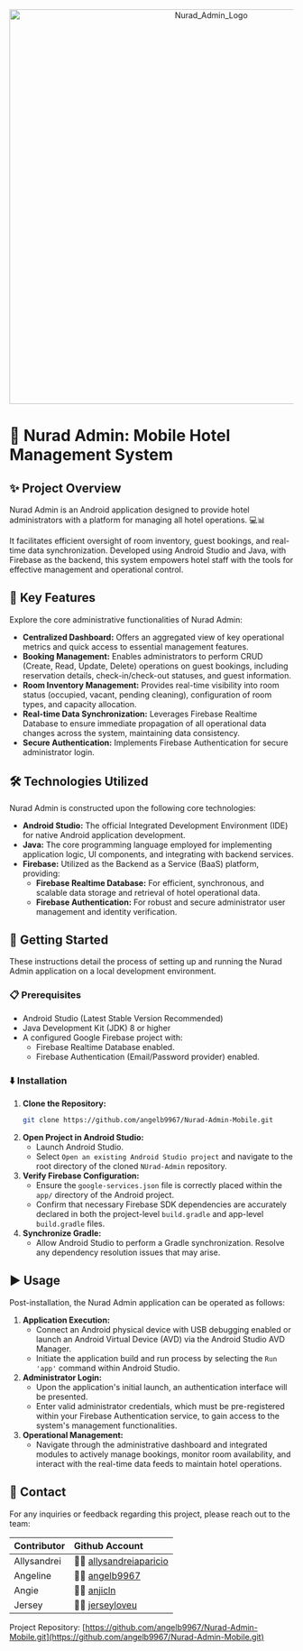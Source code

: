 <div align="center">
  <img src="https://github.com/user-attachments/assets/2e944381-d236-4ca8-81ff-db648950e088" alt="Nurad_Admin_Logo" width="700" />
</div>

# 🏨 Nurad Admin: Mobile Hotel Management System

## ✨ Project Overview

Nurad Admin is an Android application designed to provide hotel administrators with a platform for managing all  hotel operations. 💻📊 

It facilitates efficient oversight of room inventory, guest bookings, and real-time data synchronization. Developed using Android Studio and Java, with Firebase as the backend, this system empowers hotel staff with the tools for effective management and operational control.

## 🌟 Key Features

Explore the core administrative functionalities of Nurad Admin:

*   **Centralized Dashboard:** Offers an aggregated view of key operational metrics and quick access to essential management features.
*   **Booking Management:** Enables administrators to perform CRUD (Create, Read, Update, Delete) operations on guest bookings, including reservation details, check-in/check-out statuses, and guest information.
*   **Room Inventory Management:** Provides real-time visibility into room status (occupied, vacant, pending cleaning), configuration of room types, and capacity allocation.
*   **Real-time Data Synchronization:** Leverages Firebase Realtime Database to ensure immediate propagation of all operational data changes across the system, maintaining data consistency.
*   **Secure Authentication:** Implements Firebase Authentication for secure administrator login.
  
## 🛠️ Technologies Utilized

Nurad Admin is constructed upon the following core technologies:

*   **Android Studio:** The official Integrated Development Environment (IDE) for native Android application development.
*   **Java:** The core programming language employed for implementing application logic, UI components, and integrating with backend services.
*   **Firebase:** Utilized as the Backend as a Service (BaaS) platform, providing:
    *   **Firebase Realtime Database:** For efficient, synchronous, and scalable data storage and retrieval of hotel operational data.
    *   **Firebase Authentication:** For robust and secure administrator user management and identity verification.

## 🚀 Getting Started

These instructions detail the process of setting up and running the Nurad Admin application on a local development environment.

### 📋 Prerequisites

*   Android Studio (Latest Stable Version Recommended)
*   Java Development Kit (JDK) 8 or higher
*   A configured Google Firebase project with:
    *   Firebase Realtime Database enabled.
    *   Firebase Authentication (Email/Password provider) enabled.

### ⬇️ Installation

1.  **Clone the Repository:**
    ```bash
    git clone https://github.com/angelb9967/Nurad-Admin-Mobile.git
    ```
2.  **Open Project in Android Studio:**
    *   Launch Android Studio.
    *   Select `Open an existing Android Studio project` and navigate to the root directory of the cloned `NUrad-Admin` repository.
3.  **Verify Firebase Configuration:**
    *   Ensure the `google-services.json` file is correctly placed within the `app/` directory of the Android project.
    *   Confirm that necessary Firebase SDK dependencies are accurately declared in both the project-level `build.gradle` and app-level `build.gradle` files.
4.  **Synchronize Gradle:**
    *   Allow Android Studio to perform a Gradle synchronization. Resolve any dependency resolution issues that may arise.

## ▶️ Usage

Post-installation, the Nurad Admin application can be operated as follows:

1.  **Application Execution:**
    *   Connect an Android physical device with USB debugging enabled or launch an Android Virtual Device (AVD) via the Android Studio AVD Manager.
    *   Initiate the application build and run process by selecting the `Run 'app'` command within Android Studio.
2.  **Administrator Login:**
    *   Upon the application's initial launch, an authentication interface will be presented.
    *   Enter valid administrator credentials, which must be pre-registered within your Firebase Authentication service, to gain access to the system's management functionalities.
3.  **Operational Management:**
    *   Navigate through the administrative dashboard and integrated modules to actively manage bookings, monitor room availability, and interact with the real-time data feeds to maintain hotel operations.

## 📧 Contact

For any inquiries or feedback regarding this project, please reach out to the team:

| Contributor               | Github Account                                    |
| :----------------- | :--------------------------------------- |
| Allysandrei | 👨‍🎨 [allysandreiaparicio](https://github.com/allysandreiaparicio) |
| Angeline     | 👩‍💻 [angelb9967](https://github.com/angelb9967) |
| Angie        | 👩‍🎨 [anjicln ](https://github.com/anjicln) |
| Jersey       | 👩‍💻 [jerseyloveu](https://github.com/jerseyloveu) |

Project Repository: [https://github.com/angelb9967/Nurad-Admin-Mobile.git](https://github.com/angelb9967/Nurad-Admin-Mobile.git)
